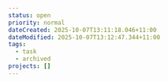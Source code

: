 ```yaml
---
status: open
priority: normal
dateCreated: 2025-10-07T13:11:18.046+11:00
dateModified: 2025-10-07T13:12:47.344+11:00
tags:
  - task
  - archived
projects: []
---
```

